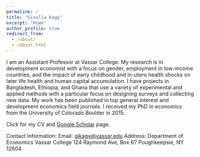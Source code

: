 ```yaml
---
permalink: /
title: "Gisella Kagy"
excerpt: "Home"
author_profile: true
redirect_from: 
  - /about/
  - /about.html
---
```


I am an Assistant Professor at Vassar College. My research is in development economist with a focus on gender, employment in low-income countries, and the impact of early childhood and in-utero health shocks on later life health and human capital accumulation. I have projects in Bangladesh, Ethiopia, and Ghana that use a variety of experimental and applied methods with a particular focus on designing surveys and collecting new data. My work has been published in top general interest and development economics field journals. I received my PhD in economics from the University of Colorado Boulder in 2015.

Click for my CV and <a href="https://scholar.google.com/citations?user=V_NDu0YAAAAJ&hl=en&oi=ao">Google Scholar</a> page.

Contact Information:
Email: gikagy@vassar.edu
Address: Department of Economics
Vassar College
124 Raymond Ave, Box 67
Poughkeepsie, NY  12604


